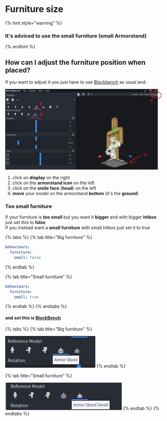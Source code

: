 # Furniture size

{% hint style="warning" %}
### It's adviced to use the small furniture \(small Armorstand\)
{% endhint %}

## How can I adjust the furniture position when placed?

If you want to adjust it you just have to use [Blockbench](../item-properties/resource/creating-3d-models.md) as usual and:

![](../../../../.gitbook/assets/immagine%20%289%29.png)

1. click on **display** on the right
2. click on the **armorstand icon** on the left
3. click on the **smile face** \(**head**\) on the left
4. **move** your model on the armorstand **bottom** \(it's the **ground**\)

### Too small furniture

If your furniture is **too small** but you want it **bigger** and with bigger **hitbox** just set this to **false**.  
If you instead want a **small furniture** with small hitbox just set it to true

{% tabs %}
{% tab title="Big furniture" %}
```yaml
behaviours:
  furniture:
    small: false
```
{% endtab %}

{% tab title="Small furniture" %}
```yaml
behaviours:
  furniture:
    small: true
```
{% endtab %}
{% endtabs %}

#### and set this is [BlockBench](../item-properties/resource/creating-3d-models.md)

{% tabs %}
{% tab title="Big furniture" %}


![](../../../../.gitbook/assets/immagine%20%288%29.png)
{% endtab %}

{% tab title="Small furniture" %}


![](../../../../.gitbook/assets/immagine%20%2810%29.png)
{% endtab %}
{% endtabs %}


